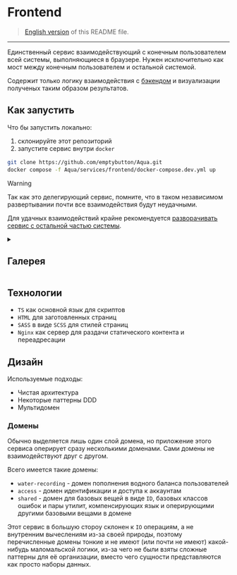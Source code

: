 # Frontend
> [English version](https://github.com/emptybutton/Aqua/blob/main/services/frontend/README.eng.md) of this README file.
_____


Единственный сервис взаимодействующий с конечным пользователем всей системы, выполняющиеся в браузере.
Нужен исключительно как мост между конечным пользователем и остальной системой.

Содержит только логику взаимодействия с [бэкендом](https://github.com/emptybutton/Aqua/blob/main/services/backend) и визуализации полученых таким образом результатов.

## Как запустить
Что бы запустить локально:
1. склонируйте этот репозиторий
2. запустите сервис внутри `docker`

```bash
git clone https://github.com/emptybutton/Aqua.git
docker compose -f Aqua/services/frontend/docker-compose.dev.yml up
```

> [!WARNING]
> Так как это делегирующий сервис, помните, что в таком независимом развертывании почти все взаимодействия будут неудачными.
> 
> Для удачных взаимодействий крайне рекомендуется [разворачивать сервис с остальной частью системы](https://github.com/emptybutton/Aqua/tree/main#%D0%BA%D0%B0%D0%BA-%D0%B7%D0%B0%D0%BF%D1%83%D1%81%D1%82%D0%B8%D1%82%D1%8C).

<details>
  <summary><h2>Галерея</h2></summary>
  <table>
    <tr>
      <th>Страница входа</th>
    </tr>
    <tr>
      <td><img src="https://github.com/emptybutton/Aqua/blob/main/services/frontend/assets/pages/login-page-view.jpg?raw=true" width="240"/></td>
    </tr>
  </table>
</details>

## Технологии
- `TS` как основной язык для скриптов
- `HTML` для заготовленных страниц
- `SASS` в виде `SCSS` для стилей страниц
- `Nginx` как сервер для раздачи статического контента и переадресации

## Дизайн
Используемые подходы:
- Чистая архитектура
- Некоторые паттерны DDD
- Мультидомен

### Домены
Обычно выделяется лишь один слой домена, но приложение этого сервиса оперирует сразу несколькими доменами.
Сами домены не взаимодействуют друг с другом.

Всего имеется такие домены:
- `water-recording` - домен пополнения водного баланса пользователей
- `access` - домен идентификации и доступа к аккаунтам
- `shared` - домен для базовых вещей в виде `ID`, базовых классов ошибок и пары утилит, компенсирующих язык и оперирующими другими базовыми вещами в домене

Этот сервис в большую стороу склонен к `IO` операциям, а не внутренним вычеслениям из-за своей природы, поэтому перечисленные домены тонкие и не имеют (или почти не имеют) какой-нибудь маломальской логики, из-за чего не были взяты сложные паттерны для её организации, вместо чего сущности представляются как просто наборы данных.
